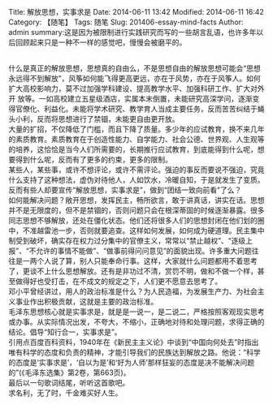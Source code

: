 Title: 解放思想，实事求是
Date: 2014-06-11 13:42
Modified: 2014-06-11 16:42
Category: 【随笔】
Tags: 随笔
Slug: 201406-essay-mind-facts
Author: admin
summary:这是因为被限制进行实践研究而写的一些胡言乱语，也许多年以后回顾起来只是一种不一样的感觉吧，慢慢会被磨平的。

<br>
什么是真正的解放思想，思想真的自由么，不是思想自由的解放思想可能会“思想永远得不到解放”，风筝如何能飞得更高更远，亦在于风势，亦在于风筝人。如何扩大高校影响力，莫不过加强学科建设、提高教学水平、加强科研工作、扩大对外开 放等。一如高校建立五星级酒店，实属本末倒置，未能研究高深学问，逐渐变得官僚化、利益化。未能将学术研究、教学育人当成主要任务，反而苦苦纠结于蝇头小利，反而将思想进行了禁锢，未能更自由更开放。

<br>
大量的扩招，不仅降低了门槛，而且下降了质量。多少年的应试教育，换不来几年的素质教育。素质教育在于创造性能力、自学能力、社会公德、世界观、人生观等的培养，这恰恰是当今人们所需要的，长期推行应试教育，到底能得到什么呢，想要得到什么呢，反而有了更多的约束，更多的限制。

<br>
某些人，某些事，或许不想评论，或许不需评论。强迫的事反而要说不强迫，究竟什么支持了这种想法，虚伪对待他人，人如饮水，冷暖自知，于是就发生了变质。反而有些人却要宣传“解放思想，实事求是”，做到“团结一致向前看”了么？

<br>
如何能解决问题？敞开思想，发挥民主，畅所欲言，敢于讲真话，讲实在话。思想并不是无限度的，但不是禁锢的，否则问题只会在根深蒂固的时候逐渐暴露。很多 同志思想不够解放，还处在僵化状态。他们还将很多人们的思想封闭在他们划的圈中，不准越雷池一步，否则就要追查。这样如何发展，如何成为硬道理。民主集中 制受到破坏，确实存在权力过分集中的官僚主义，常常以“禁止越权”、“逐级上报”、“不允许的事情不能做”、“做事前得问问意见”的面貌出现。许多重大问题往往是一两个人说了算，别人只能奉命行事。这样，大家就什么问题都用不着思考了，更谈不上什么思想解放。还有是非功过不清，赏罚不明，做和不做一个样，甚至做得好也受打击，在不成文的规定之下，人们更不愿意去思考了。

<br>
邓小平曾经讲过，用人的政治标准是什么？为人民造福，为发展生产力、为社会主义事业作出积极贡献，这就是主要的政治标准。

<br>
毛泽东思想核心就是实事求是，就是是一说一，是二说二，严格按照客观现实思考或办事。从实际情况出发，不夸大，不缩小，正确地对待和处理问题，求得正确的结论。倡导“知行合一，实事求是”。

<br>
引用点百度百科资料，1940年在《新民主主义论》中谈到“中国向何处去”时指出唯有科学的态度和负责的精神，才能引导我们的民族达到解放之路。他说：“科学的态度是‘实事求是’，‘自以为是’和‘好为人师’那样狂妄的态度是决不能解决问题的”(《毛泽东选集》第2卷，第663页)。

<br>
最后以一句歌词结尾，听听这首歌吧。

<br>
求名利，无了时，千金难买好人生。